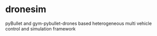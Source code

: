 # dronesim
pyBullet and gym-pybullet-drones based heterogeneous multi vehicle control and simulation framework
